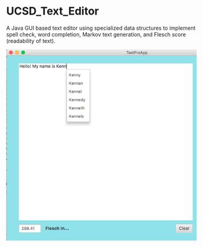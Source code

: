 # UCSD_Text_Editor
A Java GUI based text editor using specialized data structures to implement spell check, word completion, Markov text generation, and Flesch score (readability of text).



![Alt text](https://github.com/hokatvcu/UCSD_Text_Editor/blob/master/text_editor_picture.png "Optional title")

